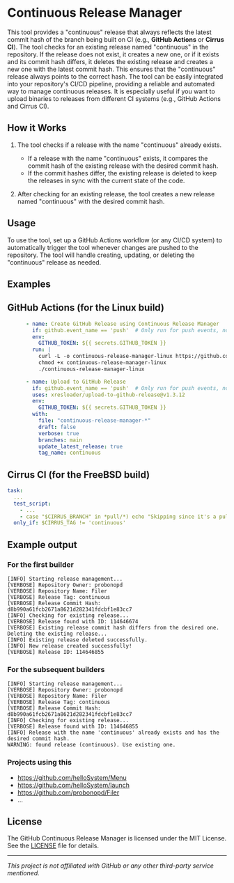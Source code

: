 # Continuous Release Manager

This tool provides a "continuous" release that always reflects the latest commit hash of the branch being built on CI (e.g., **GitHub Actions** or **Cirrus CI**). The tool checks for an existing release named "continuous" in the repository. If the release does not exist, it creates a new one, or if it exists and its commit hash differs, it deletes the existing release and creates a new one with the latest commit hash. This ensures that the "continuous" release always points to the correct hash. The tool can be easily integrated into your repository's CI/CD pipeline, providing a reliable and automated way to manage continuous releases. It is especially useful if you want to upload binaries to releases from different CI systems (e.g., GitHub Actions and Cirrus CI).

## How it Works

1. The tool checks if a release with the name "continuous" already exists.
   - If a release with the name "continuous" exists, it compares the commit hash of the existing release with the desired commit hash.
   - If the commit hashes differ, the existing release is deleted to keep the releases in sync with the current state of the code.

2. After checking for an existing release, the tool creates a new release named "continuous" with the desired commit hash.

## Usage

To use the tool, set up a GitHub Actions workflow (or any CI/CD system) to automatically trigger the tool whenever changes are pushed to the repository. The tool will handle creating, updating, or deleting the "continuous" release as needed.

## Examples

## GitHub Actions (for the Linux build)

```yaml
      - name: Create GitHub Release using Continuous Release Manager
        if: github.event_name == 'push'  # Only run for push events, not pull requests
        env:
          GITHUB_TOKEN: ${{ secrets.GITHUB_TOKEN }}
        run: |
          curl -L -o continuous-release-manager-linux https://github.com/probonopd/continuous-release-manager/releases/download/continuous/continuous-release-manager-linux
          chmod +x continuous-release-manager-linux
          ./continuous-release-manager-linux

      - name: Upload to GitHub Release
        if: github.event_name == 'push'  # Only run for push events, not pull requests
        uses: xresloader/upload-to-github-release@v1.3.12
        env:
          GITHUB_TOKEN: ${{ secrets.GITHUB_TOKEN }}
        with:
          file: "continuous-release-manager-*"
          draft: false
          verbose: true
          branches: main
          update_latest_release: true
          tag_name: continuous
```

## Cirrus CI (for the FreeBSD build)

```yaml
task:
  ...
  test_script:
    - ...
    - case "$CIRRUS_BRANCH" in *pull/*) echo "Skipping since it's a pull request" ;; * ) wget https://github.com/tcnksm/ghr/files/5247714/ghr.zip ; unzip ghr.zip ; rm ghr.zip ; fetch https://github.com/probonopd/continuous-release-manager/releases/download/continuous/continuous-release-manager-freebsd && chmod +x continuous-release-manager-freebsd && ./continuous-release-manager-freebsd && ./ghr -replace -t "${GITHUB_TOKEN}" -u "${CIRRUS_REPO_OWNER}" -r "${CIRRUS_REPO_NAME}" -c "${CIRRUS_CHANGE_IN_REPO}" continuous "${CIRRUS_WORKING_DIR}"/build/*zip ; esac
  only_if: $CIRRUS_TAG != 'continuous'
```

## Example output

### For the first builder

```
[INFO] Starting release management...
[VERBOSE] Repository Owner: probonopd
[VERBOSE] Repository Name: Filer
[VERBOSE] Release Tag: continuous
[VERBOSE] Release Commit Hash: d8b990a61fcb2671a8621d282341fdcbf1e83cc7
[INFO] Checking for existing release...
[VERBOSE] Release found with ID: 114646674
[VERBOSE] Existing release commit hash differs from the desired one. Deleting the existing release...
[INFO] Existing release deleted successfully.
[INFO] New release created successfully!
[VERBOSE] Release ID: 114646855
```

### For the subsequent builders

```
[INFO] Starting release management...
[VERBOSE] Repository Owner: probonopd
[VERBOSE] Repository Name: Filer
[VERBOSE] Release Tag: continuous
[VERBOSE] Release Commit Hash: d8b990a61fcb2671a8621d282341fdcbf1e83cc7
[INFO] Checking for existing release...
[VERBOSE] Release found with ID: 114646855
[INFO] Release with the name 'continuous' already exists and has the desired commit hash.
WARNING: found release (continuous). Use existing one.
```

### Projects using this

* https://github.com/helloSystem/Menu
* https://github.com/helloSystem/launch
* https://github.com/probonopd/Filer
* ...
  
## License

The GitHub Continuous Release Manager is licensed under the MIT License. See the [LICENSE](LICENSE) file for details.

---
_This project is not affiliated with GitHub or any other third-party service mentioned._
